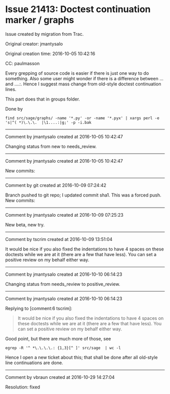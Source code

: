 # Issue 21413: Doctest continuation marker / graphs

Issue created by migration from Trac.

Original creator: jmantysalo

Original creation time: 2016-10-05 10:42:16

CC:  paulmasson

Every grepping of source code is easier if there is just one way to do something. Also some user might wonder if there is a difference between ... and ....:. Hence I suggest mass change from old-style doctest continuation lines.

This part does that in groups folder.

Done by


```
find src/sage/graphs/ -name '*.py' -or -name '*.pyx' | xargs perl -e 's|^( *)\.\.\.  |\1....:|g;' -p -i.bak
```



---

Comment by jmantysalo created at 2016-10-05 10:42:47

Changing status from new to needs_review.


---

Comment by jmantysalo created at 2016-10-05 10:42:47

New commits:


---

Comment by git created at 2016-10-09 07:24:42

Branch pushed to git repo; I updated commit sha1. This was a forced push. New commits:


---

Comment by jmantysalo created at 2016-10-09 07:25:23

New beta, new try.


---

Comment by tscrim created at 2016-10-09 13:51:04

It would be nice if you also fixed the indentations to have 4 spaces on these doctests while we are at it (there are a few that have less). You can set a positive review on my behalf either way.


---

Comment by jmantysalo created at 2016-10-10 06:14:23

Changing status from needs_review to positive_review.


---

Comment by jmantysalo created at 2016-10-10 06:14:23

Replying to [comment:6 tscrim]:
> It would be nice if you also fixed the indentations to have 4 spaces on these doctests while we are at it (there are a few that have less). You can set a positive review on my behalf either way.

Good point, but there are much more of those, see


```
egrep -R '^ *\.\.\.\.: {1,3}[^ ]' src/sage  | wc -l
```


Hence I open a new ticket about this; that shall be done after all old-style line continuations are done.


---

Comment by vbraun created at 2016-10-29 14:27:04

Resolution: fixed
